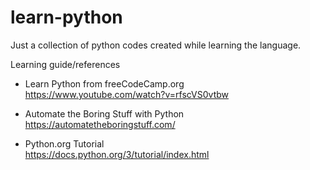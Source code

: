 # learn-python
Just a collection of python codes created while learning the language.

Learning guide/references
* Learn Python from freeCodeCamp.org\
  https://www.youtube.com/watch?v=rfscVS0vtbw

* Automate the Boring Stuff with Python\
  https://automatetheboringstuff.com/

* Python.org Tutorial\
  https://docs.python.org/3/tutorial/index.html